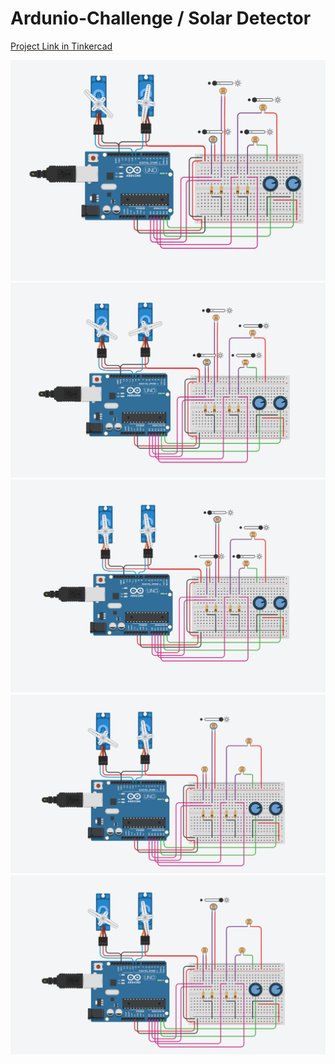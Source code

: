 # Ardunio-Challenge / Solar Detector

[Project Link in Tinkercad](https://www.tinkercad.com/things/hwvxVo9xbat?sharecode=g-6-8KZVElSiBehjCSwTHFHjf0BclAjL3s7ryP_MWjc)

![Solar Detector Simulation Photos](https://github.com/ahmetburaki/SKYSIS_Arduino_Challenge/blob/main/9_Solar_detector/Simulation_photos/Solar_Detector.png)
![Solar Detector Simulation Photos](https://github.com/ahmetburaki/SKYSIS_Arduino_Challenge/blob/main/9_Solar_detector/Simulation_photos/Solar_Detector(two).png)
![Solar Detector Simulation Photos](https://github.com/ahmetburaki/SKYSIS_Arduino_Challenge/blob/main/9_Solar_detector/Simulation_photos/Solar_Detector(two%20df).png)
![Solar Detector Simulation Photos](https://github.com/ahmetburaki/SKYSIS_Arduino_Challenge/blob/main/9_Solar_detector/Simulation_photos/Solar_Detector(one).png)
![Solar Detector Simulation Photos](https://github.com/ahmetburaki/SKYSIS_Arduino_Challenge/blob/main/9_Solar_detector/Simulation_photos/Solar_Detector(one%20df).png)
